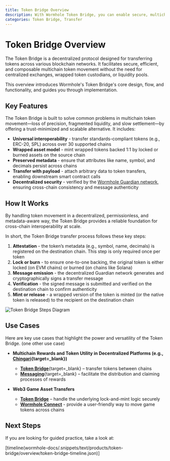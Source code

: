 ```yaml
---
title: Token Bridge Overview
description: With Wormhole Token Bridge, you can enable secure, multichain communication, build multichain apps, sync data, and coordinate actions across blockchains.
categories: Token Bridge, Transfer
---
```



# Token Bridge Overview

The Token Bridge is a decentralized protocol designed for transferring tokens across various blockchain networks. It facilitates secure, efficient, and composable multichain token movement without the need for centralized exchanges, wrapped token custodians, or liquidity pools.

This overview introduces Wormhole's Token Bridge's core design, flow, and functionality, and guides you through implementation.

## Key Features

The Token Bridge is built to solve common problems in multichain token movement—loss of precision, fragmented liquidity, and slow settlement—by offering a trust-minimized and scalable alternative. It includes:

- **Universal interoperability** - transfer standards-compliant tokens (e.g., ERC-20, SPL) across over 30 supported chains
- **Wrapped asset model** - mint wrapped tokens backed 1:1 by locked or burned assets on the source chain
- **Preserved metadata** - ensure that attributes like name, symbol, and decimals persist across chains
- **Transfer with payload** - attach arbitrary data to token transfers, enabling downstream smart contract calls
- **Decentralized security** - verified by the [Wormhole Guardian network](/docs/protocol/infrastructure/guardians/), ensuring cross-chain consistency and message authenticity

## How It Works

By handling token movement in a decentralized, permissionless, and metadata-aware way, the Token Bridge provides a reliable foundation for cross-chain interoperability at scale.


In short, the Token Bridge transfer process follows these key steps:

1. **Attestation** - the token’s metadata (e.g., symbol, name, decimals) is registered on the destination chain. This step is only required once per token
2. **Lock or burn** - to ensure one-to-one backing, the original token is either locked (on EVM chains) or burned (on chains like Solana)
3. **Message emission** - the decentralized Guardian network generates and cryptographically signs a transfer message
4. **Verification** - the signed message is submitted and verified on the destination chain to confirm authenticity
5. **Mint or release** - a wrapped version of the token is minted (or the native token is released) to the recipient on the destination chain

![Token Bridge Steps Diagram](/docs/images/products/token-bridge/overview/token-bridge-diagram.webp)

## Use Cases

Here are key use cases that highlight the power and versatility of the Token Bridge. (one other use case)

- **Multichain Rewards and Token Utility in Decentralized Platforms (e.g., [Chingari](https://chingari.io/){target=\_blank})** 

    - [**Token Bridge**](/docs/products/token-bridge/overview/){target=\_blank} – transfer tokens between chains
    - [**Messaging**](/docs/products/messaging/overview/){target=\_blank} – facilitate the distribution and claiming processes of rewards

- **Web3 Game Asset Transfers**

    - [**Token Bridge**](/docs/products/token-bridge/overview/) – handle the underlying lock-and-mint logic securely
    - [**Wormhole Connect**](/docs/products/connect/overview/) - provide a user-friendly way to move game tokens across chains
    

## Next Steps

If you are looking for guided practice, take a look at: 

[timeline(wormhole-docs/.snippets/text/products/token-bridge/overview/token-bridge-timeline.json)]




